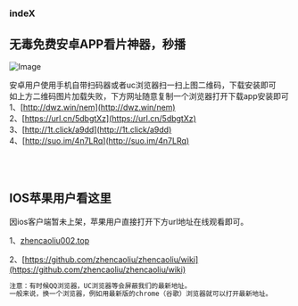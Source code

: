 ### indeX
## 无毒免费安卓APP看片神器，秒播

![Image](https://p.ssl.qhimg.com/t01d3ec451f51548cf5.png)

安卓用户使用手机自带扫码器或者uc浏览器扫一扫上图二维码，下载安装即可
<br>
如上方二维码图片加载失败，下方网址随意复制一个浏览器打开下载app安装即可
<br>
1、[http://dwz.win/nem](http://dwz.win/nem)
<br>
2、[https://url.cn/5dbgtXz](https://url.cn/5dbgtXz)
<br>
3、[http://1t.click/a9dd](http://1t.click/a9dd)
<br>
4、[http://suo.im/4n7LRq](http://suo.im/4n7LRq)

<br>
&ensp;

## IOS苹果用户看这里

因ios客户端暂未上架，苹果用户直接打开下方url地址在线观看即可。

1、[zhencaoliu002.top](http://www.zhencaoliu002.top/index.php)

2、[https://github.com/zhencaoliu/zhencaoliu/wiki](https://github.com/zhencaoliu/zhencaoliu/wiki)



```markdown
注意：有时候QQ浏览器，UC浏览器等会屏蔽我们的最新地址。
一般来说，换一个浏览器，例如用最新版的chrome（谷歌）浏览器就可以打开最新地址。
```
